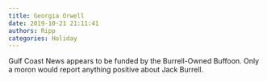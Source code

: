```yaml
---
title: Georgia Orwell
date: 2019-10-21 21:11:41
authors: Ripp
categories: Holiday
---
```


 Gulf Coast News appears to be funded by the Burrell-Owned Buffoon. Only a moron would report anything positive about Jack Burrell.
